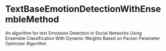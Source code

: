 # TextBaseEmotionDetectionWithEnsembleMethod
An algorithm for text Emossion Detection in Social Networks Using Ensemble Classification With Dynamic Weights Based on Parzen Parameter Optimizer Algorithm
